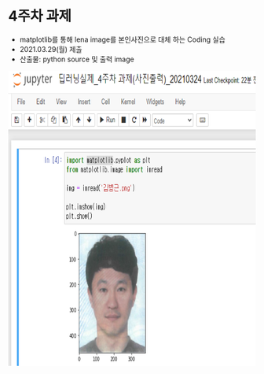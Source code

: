 # 4주차 과제
 - matplotlib를 통해 lena image를 본인사진으로 대체 하는 Coding 실습
 - 2021.03.29(월) 제출
 - 산출물: python source 및 출력 image


<p> <img src="https://github.com/ByeongKeun/Industrial-AI/blob/master/images/2021_0324_imange.png" border="0" width="900" height="600"> </p>
